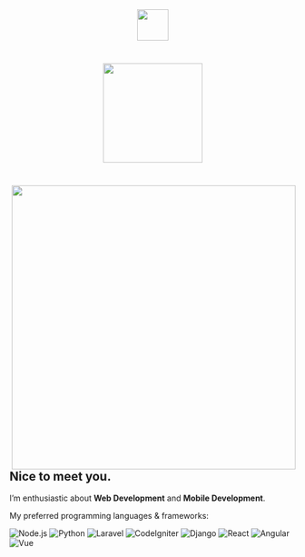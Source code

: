 <div align="center">
    <img src="https://media.giphy.com/media/hvRJCLFzcasrR4ia7z/giphy.gif" width="55px">
</div>

<div align="center" style="margin: 40px 0">
    <a href="https://github.com/better-think/github-profile-views-counter">
        <img width="175px" src="https://komarev.com/ghpvc/?username=better-think&color=DE002D">
    </a>
</div>

<a href="https://github.com/better-think?tab=repositories">
  <img align="right" src="https://github-readme-stats.vercel.app/api?username=better-think&show_icons=true&hide_border=true&hide_rank=true&card_width=100" width="500px" />
</a>

## Nice to meet you.

I’m enthusiastic about **Web Development** and **Mobile Development**.

My preferred programming languages & frameworks:

![Node.js](https://img.shields.io/badge/-Node.js-339933?style=flat-square&logo=Node.js&logoColor=fff)
![Python](https://img.shields.io/badge/-Python-3776AB?style=flat-square&logo=Python&logoColor=fff)
![Laravel](https://img.shields.io/badge/-Laravel-47848F?style=flat-square&logo=Laravel&logoColor=fff)
![CodeIgniter](https://img.shields.io/badge/-CodeIgniter-777BB4?style=flat-square&logo=CodeIgniter&logoColor=fff)
![Django](https://img.shields.io/badge/-Django-47848F?style=flat-square&logo=Django&logoColor=fff)
![React](https://img.shields.io/badge/-React-61DAFB?style=flat-square&logo=React&logoColor=fff)
![Angular](https://img.shields.io/badge/-Angular-339933?style=flat-square&logo=Angular&logoColor=fff)
![Vue](https://img.shields.io/badge/-Vue.js-007ACC?style=flat-square&logo=Vue.js&logoColor=fff)

<!--
**better-think/better-think** is a ✨ _special_ ✨ repository because its `README.md` (this file) appears on your GitHub profile.

Here are some ideas to get you started:

- 🔭 I’m currently working on ...
- 🌱 I’m currently learning ...
- 👯 I’m looking to collaborate on ...
- 🤔 I’m looking for help with ...
- 💬 Ask me about ...
- 📫 How to reach me: ...
- 😄 Pronouns: ...
- ⚡ Fun fact: ...
-->
